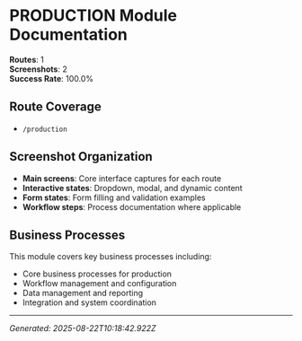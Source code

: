 # PRODUCTION Module Documentation

**Routes**: 1  
**Screenshots**: 2  
**Success Rate**: 100.0%

## Route Coverage

- `/production`

## Screenshot Organization

- **Main screens**: Core interface captures for each route
- **Interactive states**: Dropdown, modal, and dynamic content
- **Form states**: Form filling and validation examples
- **Workflow steps**: Process documentation where applicable

## Business Processes

This module covers key business processes including:

- Core business processes for production
- Workflow management and configuration
- Data management and reporting
- Integration and system coordination

---

*Generated: 2025-08-22T10:18:42.922Z*
